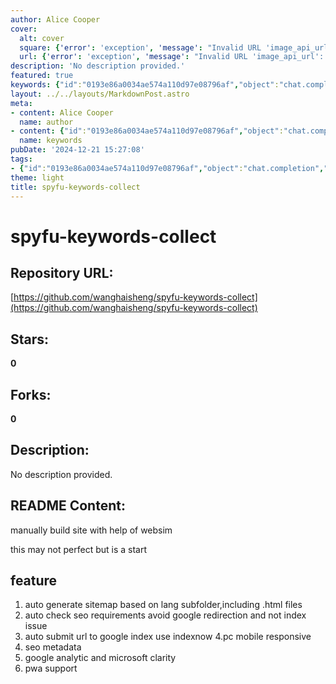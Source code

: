 ```yaml
---
author: Alice Cooper
cover:
  alt: cover
  square: {'error': 'exception', 'message': "Invalid URL 'image_api_url': No scheme supplied. Perhaps you meant https://image_api_url?"}
  url: {'error': 'exception', 'message': "Invalid URL 'image_api_url': No scheme supplied. Perhaps you meant https://image_api_url?"}
description: 'No description provided.'
featured: true
keywords: {"id":"0193e86a0034ae574a110d97e08796af","object":"chat.completion","created":1734771081,"model":"Qwen/Qwen2.5-7B-Instruct","choices":[{"index":0,"message":{"role":"assistant","content":"### Extracted Keywords and Tags:\n\n- **Keywords:**\n  - auto generate sitemap\n  - SEO requirements\n  - Google redirection\n  - Google Index\n  - indexnow\n  - responsive\n  - SEO metadata\n  - Google Analytics\n  - Microsoft Clarity\n  - PWA support\n\n- **Tags:**\n  - SEO\n  - Web Development\n  - Automated Tools\n  - Sitemap Generation\n  - Website Optimization\n  - Google Indexing\n  - Mobile Responsiveness\n  - Metadata Management\n  - Analytics Integration\n  - Progressive Web App (PWA)"},"finish_reason":"stop"}],"usage":{"prompt_tokens":136,"completion_tokens":126,"total_tokens":262},"system_fingerprint":""}
layout: ../../layouts/MarkdownPost.astro
meta:
- content: Alice Cooper
  name: author
- content: {"id":"0193e86a0034ae574a110d97e08796af","object":"chat.completion","created":1734771081,"model":"Qwen/Qwen2.5-7B-Instruct","choices":[{"index":0,"message":{"role":"assistant","content":"### Extracted Keywords and Tags:\n\n- **Keywords:**\n  - auto generate sitemap\n  - SEO requirements\n  - Google redirection\n  - Google Index\n  - indexnow\n  - responsive\n  - SEO metadata\n  - Google Analytics\n  - Microsoft Clarity\n  - PWA support\n\n- **Tags:**\n  - SEO\n  - Web Development\n  - Automated Tools\n  - Sitemap Generation\n  - Website Optimization\n  - Google Indexing\n  - Mobile Responsiveness\n  - Metadata Management\n  - Analytics Integration\n  - Progressive Web App (PWA)"},"finish_reason":"stop"}],"usage":{"prompt_tokens":136,"completion_tokens":126,"total_tokens":262},"system_fingerprint":""}
  name: keywords
pubDate: '2024-12-21 15:27:08'
tags:
- {"id":"0193e86a0034ae574a110d97e08796af","object":"chat.completion","created":1734771081,"model":"Qwen/Qwen2.5-7B-Instruct","choices":[{"index":0,"message":{"role":"assistant","content":"### Extracted Keywords and Tags:\n\n- **Keywords:**\n  - auto generate sitemap\n  - SEO requirements\n  - Google redirection\n  - Google Index\n  - indexnow\n  - responsive\n  - SEO metadata\n  - Google Analytics\n  - Microsoft Clarity\n  - PWA support\n\n- **Tags:**\n  - SEO\n  - Web Development\n  - Automated Tools\n  - Sitemap Generation\n  - Website Optimization\n  - Google Indexing\n  - Mobile Responsiveness\n  - Metadata Management\n  - Analytics Integration\n  - Progressive Web App (PWA)"},"finish_reason":"stop"}],"usage":{"prompt_tokens":136,"completion_tokens":126,"total_tokens":262},"system_fingerprint":""}
theme: light
title: spyfu-keywords-collect
---
```


# spyfu-keywords-collect

## Repository URL: 
[https://github.com/wanghaisheng/spyfu-keywords-collect](https://github.com/wanghaisheng/spyfu-keywords-collect)

## Stars: 
**0**

## Forks: 
**0**

## Description: 
No description provided.

## README Content: 
manually build site with help of websim



this may not perfect but is a start


## feature 


1. auto generate sitemap based on lang subfolder,including .html files
2. auto check seo requirements avoid google redirection and not index issue
3. auto submit url to google index use indexnow
4.pc mobile responsive
5. seo metadata
6. google analytic and microsoft clarity
7. pwa support

